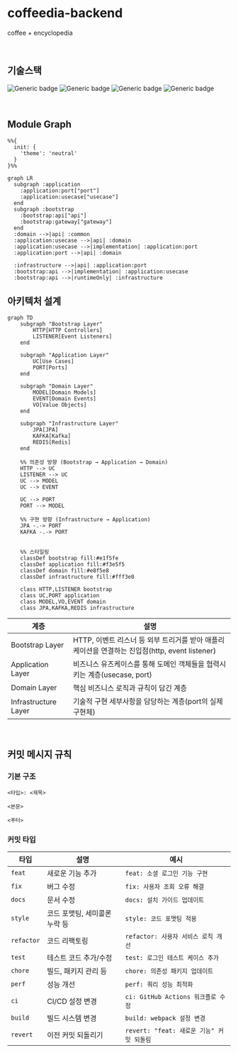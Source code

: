 # coffeedia-backend

coffee + encyclopedia


<br/>

## 기술스택

![Generic badge](https://img.shields.io/badge/21-OpenJDK-537E99.svg)
![Generic badge](https://img.shields.io/badge/3.5.4-SpringBoot-6DB33F.svg)
![Generic badge](https://img.shields.io/badge/14-PosgreSQL-01578B.svg)
![Generic badge](https://img.shields.io/badge/5.0-JUnit-DD524A.svg)

<br/>

## Module Graph

```mermaid
%%{
  init: {
    'theme': 'neutral'
  }
}%%

graph LR
  subgraph :application
    :application:port["port"]
    :application:usecase["usecase"]
  end
  subgraph :bootstrap
    :bootstrap:api["api"]
    :bootstrap:gateway["gateway"]
  end
  :domain -->|api| :common
  :application:usecase -->|api| :domain
  :application:usecase -->|implementation| :application:port
  :application:port -->|api| :domain

  :infrastructure -->|api| :application:port
  :bootstrap:api -->|implementation| :application:usecase
  :bootstrap:api -->|runtimeOnly| :infrastructure
```

## 아키텍처 설계

```mermaid
graph TD
    subgraph "Bootstrap Layer"
        HTTP[HTTP Controllers]
        LISTENER[Event Listeners]
    end
    
    subgraph "Application Layer"
        UC[Use Cases]
        PORT[Ports]
    end
    
    subgraph "Domain Layer"
        MODEL[Domain Models]
        EVENT[Domain Events]
        VO[Value Objects]
    end
    
    subgraph "Infrastructure Layer"
        JPA[JPA]
        KAFKA[Kafka]
        REDIS[Redis]
    end
    
    %% 의존성 방향 (Bootstrap → Application → Domain)
    HTTP --> UC
    LISTENER --> UC
    UC --> MODEL
    UC --> EVENT
  
    UC --> PORT
    PORT --> MODEL
    
    %% 구현 방향 (Infrastructure → Application)
    JPA -.-> PORT
    KAFKA -.-> PORT

    
    %% 스타일링
    classDef bootstrap fill:#e1f5fe
    classDef application fill:#f3e5f5
    classDef domain fill:#e8f5e8
    classDef infrastructure fill:#fff3e0
    
    class HTTP,LISTENER bootstrap
    class UC,PORT application
    class MODEL,VO,EVENT domain
    class JPA,KAFKA,REDIS infrastructure
```

| **계층**               | **설명**                                                                  |
|----------------------|-------------------------------------------------------------------------|
| Bootstrap Layer      | HTTP, 이벤트 리스너 등 외부 트리거를 받아 애플리케이션을 연결하는 진입점(http, event listener) |
| Application Layer    | 비즈니스 유즈케이스를 통해 도메인 객체들을 협력시키는 계층(usecase, port)                         |
| Domain Layer         | 핵심 비즈니스 로직과 규칙이 담긴 계층                                                   |
| Infrastructure Layer | 기술적 구현 세부사항을 담당하는 계층(port의 실제 구현체)                                      |

<br/>

## 커밋 메시지 규칙

### 기본 구조

```
<타입>: <제목>

<본문>

<푸터>
```

### 커밋 타입

| 타입         | 설명                | 예시                              |
|------------|-------------------|---------------------------------|
| `feat`     | 새로운 기능 추가         | `feat: 소셜 로그인 기능 구현`            |
| `fix`      | 버그 수정             | `fix: 사용자 조회 오류 해결`             |
| `docs`     | 문서 수정             | `docs: 설치 가이드 업데이트`             |
| `style`    | 코드 포맷팅, 세미콜론 누락 등 | `style: 코드 포맷팅 적용`              |
| `refactor` | 코드 리팩토링           | `refactor: 사용자 서비스 로직 개선`       |
| `test`     | 테스트 코드 추가/수정      | `test: 로그인 테스트 케이스 추가`          |
| `chore`    | 빌드, 패키지 관리 등      | `chore: 의존성 패키지 업데이트`           |
| `perf`     | 성능 개선             | `perf: 쿼리 성능 최적화`               |
| `ci`       | CI/CD 설정 변경       | `ci: GitHub Actions 워크플로 수정`    |
| `build`    | 빌드 시스템 변경         | `build: webpack 설정 변경`          |
| `revert`   | 이전 커밋 되돌리기        | `revert: "feat: 새로운 기능" 커밋 되돌림` |
